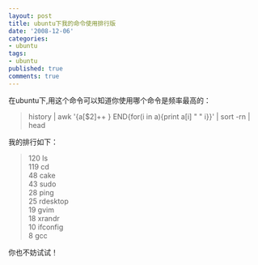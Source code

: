 ```yaml
---
layout: post
title: ubuntu下我的命令使用排行版
date: '2008-12-06'
categories:
- ubuntu
tags:
- ubuntu
published: true
comments: true
---
```

<p>在ubuntu下,用这个命令可以知道你使用哪个命令是频率最高的：
<blockquote>history | awk '{a[$2]++ } END{for(i in a){print a[i] " " i}}' | sort -rn | head</blockquote>
我的排行如下：
<blockquote>120 ls<br />
119 cd<br />
48 cake<br />
43 sudo<br />
28 ping<br />
25 rdesktop<br />
19 gvim<br />
18 xrandr<br />
10 ifconfig<br />
8 gcc</blockquote>
你也不妨试试！</p>
